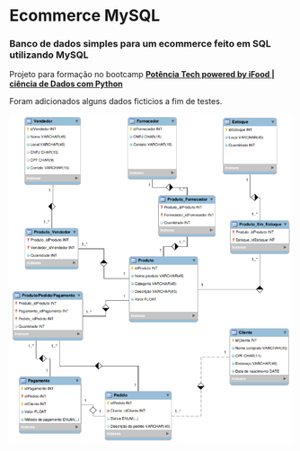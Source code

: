 # Ecommerce MySQL
### Banco de dados simples para um ecommerce feito em SQL utilizando MySQL

Projeto para formação no bootcamp [**Potência Tech powered by iFood | ciência de Dados com Python**](https://www.dio.me/bootcamp/potencia-tech-powered-ifood-ciencias-de-dados-com-python)

Foram adicionados alguns dados ficticios a fim de testes.


![alt text](Ecommerce_relational_schema.png)
